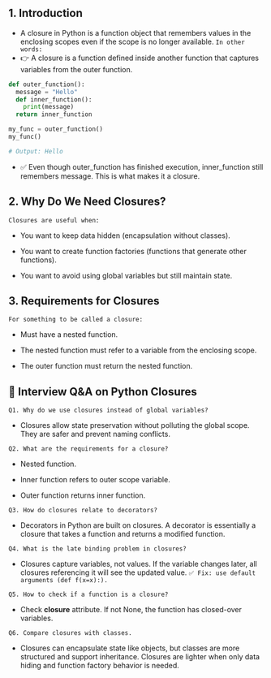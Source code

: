 ## 1. Introduction

- A closure in Python is a function object that remembers values in the enclosing scopes even if the scope is no longer available.
`In other words:`
- 👉 A closure is a function defined inside another function that captures variables from the outer function.
```python
def outer_function():
  message = "Hello"
  def inner_function():
    print(message)
  return inner_function

my_func = outer_function()
my_func()

# Output: Hello
```
- ✅ Even though outer_function has finished execution, inner_function still remembers message. This is what makes it a closure.

## 2. Why Do We Need Closures?

`Closures are useful when:`

- You want to keep data hidden (encapsulation without classes).

- You want to create function factories (functions that generate other functions).

- You want to avoid using global variables but still maintain state.

## 3. Requirements for Closures

`For something to be called a closure:`

- Must have a nested function.

- The nested function must refer to a variable from the enclosing scope.

- The outer function must return the nested function.



## 🎯 Interview Q&A on Python Closures
`Q1. Why do we use closures instead of global variables?`

- Closures allow state preservation without polluting the global scope. They are safer and prevent naming conflicts.

`Q2. What are the requirements for a closure?`

- Nested function.

- Inner function refers to outer scope variable.

- Outer function returns inner function.

`Q3. How do closures relate to decorators?`

- Decorators in Python are built on closures. A decorator is essentially a closure that takes a function and returns a modified function.

`Q4. What is the late binding problem in closures?`

- Closures capture variables, not values. If the variable changes later, all closures referencing it will see the updated value.
`✅ Fix: use default arguments (def f(x=x):).`

`Q5. How to check if a function is a closure?`

- Check __closure__ attribute. If not None, the function has closed-over variables.

`Q6. Compare closures with classes.`

- Closures can encapsulate state like objects, but classes are more structured and support inheritance. Closures are lighter when only data hiding and function factory behavior is needed.